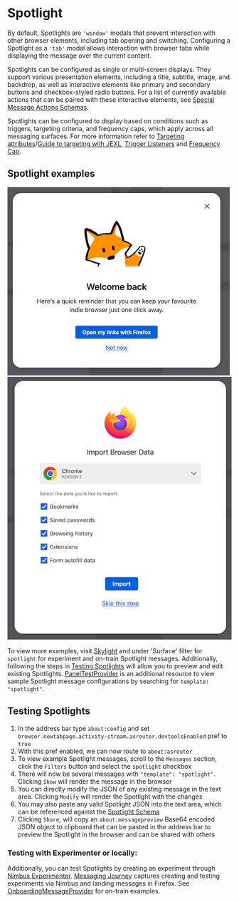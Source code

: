 # Spotlight
 By default, Spotlights are `'window'` modals that prevent interaction with other browser elements, including tab opening and switching. Configuring a Spotlight as a `'tab'` modal allows interaction with browser tabs while displaying the message over the current content.

 Spotlights can be configured as single or multi-screen displays. They support various presentation elements, including a title, subtitle, image, and backdrop, as well as interactive elements like primary and secondary buttons and checkbox-styled radio buttons. For a list of currently available actions that can be paired with these interactive elements, see [Special Message Actions Schemas](/toolkit/components/messaging-system/docs/SpecialMessageActionSchemas/index.md).

Spotlights can be configured to display based on conditions such as triggers, targeting criteria, and frequency caps, which apply across all messaging surfaces. For more information refer to [Targeting attributes](./targeting-attributes.md)/[Guide to targeting with JEXL](./targeting-guide.md), [Trigger Listeners](/toolkit/components/messaging-system/docs/TriggerActionSchemas/index.md) and [Frequency Cap](https://experimenter.info/messaging/frequency-cap/).

## Spotlight examples

![Spotlight](./spotlight.png)
![Spotlight with checkbox tiles](./spotlight-tiles.png)

To view more examples, visit [Skylight](https://fxms-skylight.netlify.app/) and under 'Surface' filter for `spotlight` for experiment and on-train Spotlight messages. Additionally, following the steps in [Testing Spotlights](#testing-spotlights) will allow you to preview and edit existing Spotlights. [PanelTestProvider](https://searchfox.org/mozilla-central/source/browser/components/asrouter/modules/PanelTestProvider.sys.mjs#23) is an additional resource to view sample Spotlight message configurations by searching for `template: "spotlight"`.


## Testing Spotlights
1. In the address bar type `about:config` and set `browser.newtabpage.activity-stream.asrouter.devtoolsEnabled` pref to `true`
2. With this pref enabled, we can now route to `about:asrouter`
3. To view example Spotlight messages, scroll to the `Messages` section, click the `Filters` button and select the `spotlight` checkbox
4. There will now be several messages with `"template": "spotlight"`. Clicking `Show` will render the message in the browser
5. You can directly modify the JSON of any existing message in the text area. Clicking `Modify` will render the Spotlight with the changes
6. You may also paste any valid Spotlight JSON into the text area, which can be referenced against the [Spotlight Schema](https://searchfox.org/mozilla-central/source/browser/components/asrouter/content-src/templates/OnboardingMessage/Spotlight.schema.json)
7. Clicking `Share`, will copy an `about:messagepreview` Base64 encoded JSON object to clipboard that can be pasted in the address bar to preview the Spotlight in the browser and can be shared with others

### Testing with Experimenter or locally:
Additionally, you can test Spotlights by creating an experiment through [Nimbus Experimenter](https://experimenter.info/capabilities/). [Messaging Journey](https://experimenter.info/messaging/desktop-messaging-journey) captures creating and testing experiments via Nimbus and landing messages in Firefox. See [OnboardingMessageProvider](https://searchfox.org/mozilla-central/source/browser/components/asrouter/modules/OnboardingMessageProvider.sys.mjs) for on-train examples.
